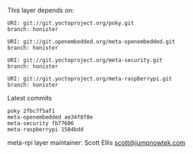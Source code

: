This layer depends on:

    URI: git://git.yoctoproject.org/poky.git
    branch: honister

    URI: git://git.openembedded.org/meta-openembedded.git
    branch: honister

    URI: git://git.yoctoproject.org/meta-security.git
    branch: honister

    URI: git://git.yoctoproject.org/meta-raspberrypi.git
    branch: honister

Latest commits

    poky 2fbc7f5af1
    meta-openembedded ae34f8f8e
    meta-security fb77606
    meta-raspberrypi 1584bdd

meta-rpi layer maintainer: Scott Ellis <scott@jumpnowtek.com>
